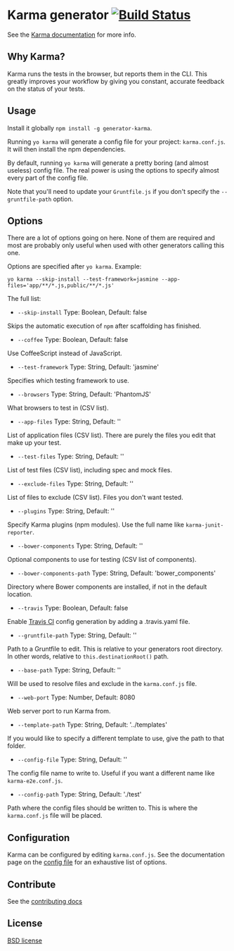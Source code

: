 # Karma generator [![Build Status](https://secure.travis-ci.org/yeoman/generator-karma.svg?branch=master)](http://travis-ci.org/yeoman/generator-karma)

See the [Karma documentation](http://karma-runner.github.com/) for more info.


## Why Karma?

Karma runs the tests in the browser, but reports them in the CLI. This greatly improves your workflow by giving you constant, accurate feedback on the status of your tests.


## Usage

Install it globally `npm install -g generator-karma`.

Running `yo karma` will generate a config file for your project: `karma.conf.js`. It will then install the npm dependencies.

By default, running `yo karma` will generate a pretty boring (and almost useless) config file. The real power is using the options to specify almost every part of the config file.

Note that you'll need to update your `Gruntfile.js` if you don't specify the `--gruntfile-path` option.


## Options

There are a lot of options going on here. None of them are required and most are probably only useful when used with other generators calling this one.

Options are specified after `yo karma`. Example:

`yo karma --skip-install --test-framework=jasmine --app-files='app/**/*.js,public/**/*.js'`

The full list:

 * `--skip-install` Type: Boolean, Default: false

  Skips the automatic execution of `npm` after scaffolding has finished.

 * `--coffee` Type: Boolean, Default: false

  Use CoffeeScript instead of JavaScript.

 * `--test-framework` Type: String, Default: 'jasmine'

  Specifies which testing framework to use.

 * `--browsers` Type: String, Default: 'PhantomJS'

  What browsers to test in (CSV list).

 * `--app-files` Type: String, Default: ''

  List of application files (CSV list). There are purely the files you edit that make up your test.

 * `--test-files` Type: String, Default: ''

  List of test files (CSV list), including spec and mock files.

 * `--exclude-files` Type: String, Default: ''

  List of files to exclude (CSV list). Files you don't want tested.

 * `--plugins` Type: String, Default: ''

  Specify Karma plugins (npm modules). Use the full name like `karma-junit-reporter`.

 * `--bower-components` Type: String, Default: ''

  Optional components to use for testing (CSV list of components).

 * `--bower-components-path` Type: String, Default: 'bower_components'

  Directory where Bower components are installed, if not in the default location.

 * `--travis` Type: Boolean, Default: false

  Enable [Travis CI](https://travis-ci.org/) config generation by adding a .travis.yaml file.

 * `--gruntfile-path` Type: String, Default: ''

  Path to a Gruntfile to edit. This is relative to your generators root directory. In other words, relative to `this.destinationRoot()` path.

 * `--base-path` Type: String, Default: ''

  Will be used to resolve files and exclude in the `karma.conf.js` file.

 * `--web-port` Type: Number, Default: 8080

  Web server port to run Karma from.

 * `--template-path` Type: String, Default: '../templates'

  If you would like to specify a different template to use, give the path to that folder.

 * `--config-file` Type: String, Default: ''

  The config file name to write to. Useful if you want a different name like `karma-e2e.conf.js`.

 * `--config-path` Type: String, Default: './test'

  Path where the config files should be written to. This is where the `karma.conf.js` file will be placed.


## Configuration

Karma can be configured by editing `karma.conf.js`. See the documentation page on the [config file](http://karma-runner.github.com/0.12/config/configuration-file.html) for an exhaustive list of options.


## Contribute

See the [contributing docs](https://github.com/yeoman/yeoman/blob/master/contributing.md)


## License

[BSD license](http://opensource.org/licenses/bsd-license.php)
